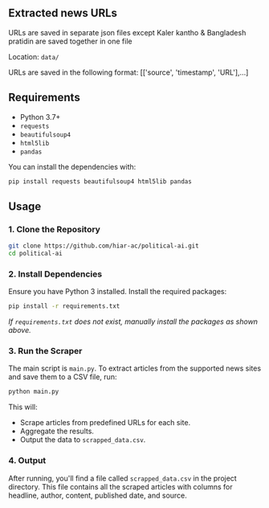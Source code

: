 ## Extracted news URLs

URLs are saved in separate json files except Kaler kantho & Bangladesh pratidin are saved together in one file

Location:
  `data/`

URLs are saved in the following format:
  [['source', 'timestamp', 'URL'],...]



## Requirements

- Python 3.7+
- `requests`
- `beautifulsoup4`
- `html5lib`
- `pandas`

You can install the dependencies with:

```bash
pip install requests beautifulsoup4 html5lib pandas
```

## Usage

### 1. Clone the Repository

```bash
git clone https://github.com/hiar-ac/political-ai.git
cd political-ai
```

### 2. Install Dependencies

Ensure you have Python 3 installed. Install the required packages:

```bash
pip install -r requirements.txt
```
*If `requirements.txt` does not exist, manually install the packages as shown above.*

### 3. Run the Scraper

The main script is `main.py`. To extract articles from the supported news sites and save them to a CSV file, run:

```bash
python main.py
```

This will:
- Scrape articles from predefined URLs for each site.
- Aggregate the results.
- Output the data to `scrapped_data.csv`.

### 4. Output

After running, you'll find a file called `scrapped_data.csv` in the project directory. This file contains all the scraped articles with columns for headline, author, content, published date, and source.
